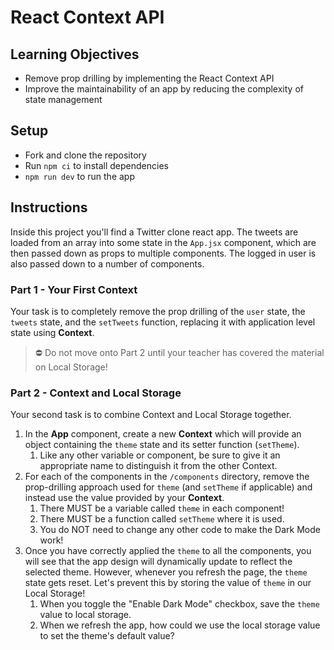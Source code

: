 # React Context API

## Learning Objectives
- Remove prop drilling by implementing the React Context API
- Improve the maintainability of an app by reducing the complexity of state management

## Setup

- Fork and clone the repository
- Run `npm ci` to install dependencies
- `npm run dev` to run the app

## Instructions
Inside this project you'll find a Twitter clone react app. The tweets are loaded from an array into some state in 
the `App.jsx` component, which are then passed down as props to multiple components. The logged in user is also 
passed down to a number of components.

### Part 1 - Your First Context
Your task is to completely remove the prop drilling of the `user` state, the `tweets` state, and the `setTweets` 
function, replacing it with application level state using **Context**.

> ⛔ Do not move onto Part 2 until your teacher has covered the material on Local Storage!

### Part 2 - Context and Local Storage
Your second task is to combine Context and Local Storage together.
1. In the **App** component, create a new **Context** which will provide an object containing the `theme` state and its 
   setter function (`setTheme`). 
    1. Like any other variable or component, be sure to give it an appropriate name to distinguish it from the other 
       Context.
2. For each of the components in the `/components` directory, remove the prop-drilling approach used for `theme` (and 
   `setTheme` if applicable) and instead use the value provided by your **Context**.
    1. There MUST be a variable called `theme` in each component!
    2. There MUST be a function called `setTheme` where it is used.
    3. You do NOT need to change any other code to make the Dark Mode work!
3. Once you have correctly applied the `theme` to all the components, you will see that the app design will 
   dynamically update to reflect the selected theme. However, whenever you refresh the page, the `theme` state gets 
   reset. Let's prevent this by storing the value of `theme` in our Local Storage!
   1. When you toggle the "Enable Dark Mode" checkbox, save the `theme` value to local storage.
   2. When we refresh the app, how could we use the local storage value to set the theme's default value?
